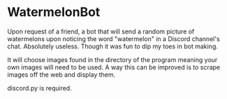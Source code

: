 # WatermelonBot
Upon request of a friend, a bot that will send a random picture of watermelons upon noticing the word "watermelon" in a Discord channel's chat. Absolutely useless. Though it was fun to dip my toes in bot making.

It will choose images found in the directory of the program meaning your own images will need to be used. A way this can be improved is to scrape images off the web and display them.

discord.py is required.
